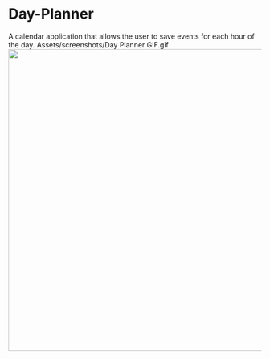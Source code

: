 # Day-Planner
A calendar application that allows the user to save events for each hour of the day.
Assets/screenshots/Day Planner GIF.gif
<img src="https://media.giphy.com/media/gIHzmzggpMr4Gl6KdN/giphy.gif" style="width:800px;height:600px;">
